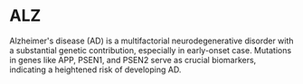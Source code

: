 # ALZ
Alzheimer's disease (AD) is a multifactorial neurodegenerative disorder with a substantial genetic contribution, especially in early-onset case. Mutations in genes like APP, PSEN1, and PSEN2 serve as crucial biomarkers, indicating a heightened risk of developing AD. 
